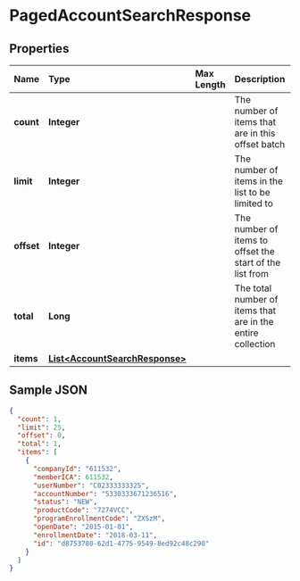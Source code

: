# PagedAccountSearchResponse

## Properties <a name="properties"></a>

| Name | Type | Max Length | Description | Notes |
| :--- | :--- | :--------- | :---------- | :---- |
| **count** | **Integer** | | The number of items that are in this offset batch ||
| **limit** | **Integer** | | The number of items in the list to be limited to ||
| **offset** | **Integer** | | The number of items to offset the start of the list from ||
| **total** | **Long** | | The total number of items that are in the entire collection ||
| **items** | [**List&lt;AccountSearchResponse&gt;**](AccountSearchResponse.md) | | ||

## Sample JSON

```json
{
  "count": 1,
  "limit": 25,
  "offset": 0,
  "total": 1,
  "items": [
    {
      "companyId": "611532",
      "memberICA": 611532,
      "userNumber": "C02333333325",
      "accountNumber": "5330333671236516",
      "status": "NEW",
      "productCode": "7274VCC",
      "programEnrollmentCode": "ZXSzM",
      "openDate": "2015-01-01",
      "enrollmentDate": "2018-03-11",
      "id": "d8753780-62d1-4775-9549-8ed92c48c290"
    }
  ]
}
```
